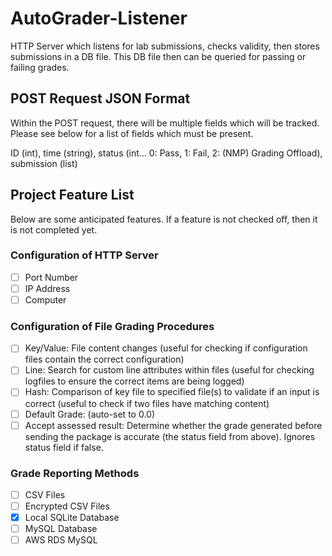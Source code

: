 # AutoGrader-Listener
 HTTP Server which listens for lab submissions, checks validity, then stores submissions in a DB file. This DB file then can be queried for passing or failing grades.

## POST Request JSON Format
Within the POST request, there will be multiple fields which will be tracked. Please see below for a list of fields which must be present.

ID (int), time (string), status (int... 0: Pass, 1: Fail, 2: (NMP) Grading Offload), submission (list)

## Project Feature List
Below are some anticipated features. If a feature is not checked off, then it is not completed yet.

### Configuration of HTTP Server
- [ ] Port Number
- [ ] IP Address
- [ ] Computer

### Configuration of File Grading Procedures
- [ ] Key/Value: File content changes (useful for checking if configuration files contain the correct configuration)
- [ ] Line: Search for custom line attributes within files (useful for checking logfiles to ensure the correct items are being logged)
- [ ] Hash: Comparison of key file to specified file(s) to validate if an input is correct (useful to check if two files have matching content)
- [ ] Default Grade: (auto-set to 0.0)
- [ ] Accept assessed result: Determine whether the grade generated before sending the package is accurate (the status field from above). Ignores status field if false.

### Grade Reporting Methods
- [ ] CSV Files
- [ ] Encrypted CSV Files
- [X] Local SQLite Database
- [ ] MySQL Database
- [ ] AWS RDS MySQL